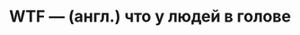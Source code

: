 ---
layout: default
category: mega
lang: en
title: WTF — (англ.) что у людей в голове
slug: what-translation-foo
tags: baka-baka cinema 
postid: 1137
translated: no
---